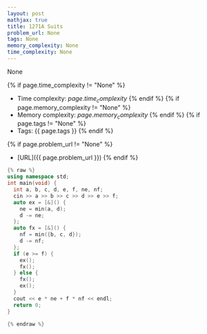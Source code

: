 ```yaml
---
layout: post
mathjax: true
title: 1271A Suits
problem_url: None
tags: None
memory_complexity: None
time_complexity: None
---
```


None


{% if page.time_complexity != "None" %}
- Time complexity: ${{ page.time_complexity }}$
{% endif %}
{% if page.memory_complexity != "None" %}
- Memory complexity: ${{ page.memory_complexity }}$
{% endif %}
{% if page.tags != "None" %}
- Tags: {{ page.tags }}
{% endif %}

{% if page.problem_url != "None" %}
- [URL]({{ page.problem_url }})
{% endif %}

```cpp
{% raw %}
using namespace std;
int main(void) {
  int a, b, c, d, e, f, ne, nf;
  cin >> a >> b >> c >> d >> e >> f;
  auto ex = [&]() {
    ne = min(a, d);
    d -= ne;
  };
  auto fx = [&]() {
    nf = min({b, c, d});
    d -= nf;
  };
  if (e >= f) {
    ex();
    fx();
  } else {
    fx();
    ex();
  }
  cout << e * ne + f * nf << endl;
  return 0;
}

{% endraw %}
```